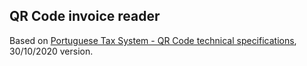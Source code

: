 ## QR Code invoice reader

Based on [Portuguese Tax System - QR Code technical specifications](https://info.portaldasfinancas.gov.pt/pt/apoio_contribuinte/Novas_regras_faturacao/Documents/Especificacoes_Tecnicas_Codigo_QR.pdf), 30/10/2020 version.
